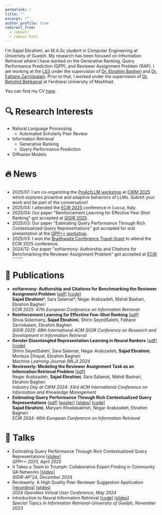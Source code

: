 ```yaml
---
permalink: /
title: ""
excerpt: ""
author_profile: true
redirect_from: 
  - /about/
  - /about.html
---
```


<span class='anchor' id='about-me'></span>

I'm Sajad Ebrahimi, an M.A.Sc student in Computer Engineering at University of Guelph. My research has been focused on Information Retrieval where I have worked on the Generative Ranking, Query Performance Prediction (QPP), and Reviewer Assignment Problem (RAP). I am working at the [LS3](https://ls3.rnet.torontomu.ca/) under the supervision of [Dr. Ebrahim Bagheri](https://ischool.utoronto.ca/faculty-profile/bagheri-ebrahim/) and [Dr. Fattane Zarrinkalam](https://www.uoguelph.ca/engineering/people/fattane-zarrinkalam). Prior to that, I worked under the supervision of [Dr. Behshid Behkamal](http://prof.um.ac.ir/behkamal/) at Ferdowsi University of Mashhad.

You can find my CV [here](/files/SajadEbrahimi_CV.pdf).

# 🔍 Research Interests
- Natural Language Processing
  - Automated Scholarly Peer Review
- Information Retrieval
  - Generative Ranking
  - Query Performance Prediction
- Diffusion Models

# 🔥 News

<style>
  .scrollable {
    max-height: 240px;
    overflow-y: scroll;
  }
</style>

<div class="scrollable">
  <ul>
    <li>2025/07: I am co-organizing the <a href="https://proactllm.github.io/">ProActLLM workshop</a> at <a href="https://www.cikm2025.org/">CIKM 2025</a> which explores proactive and adaptive behaviors of LLMs. Submit your work and be part of the conversation!</li>
    <li>2025/04: I attended the <a href="https://ecir2025.eu/">ECIR 2025</a> conference in Lucca, Italy.</li>
    <li>2025/04: Our paper "Reinforcement Learning for Effective Few-Shot Ranking" got accepted at <a href="https://sigir2025.dei.unipd.it/">SIGIR 2025</a>.</li>
    <li>2025/03: Our paper "Estimating Query Performance Through Rich Contextualized Query Representations" got accepted for oral presentation at the <a href="https://qppworkshop.github.io/">QPP++ workshop</a>.</li>
    <li>2025/03: I won the <a href="https://www.uoguelph.ca/registrar/studentfinance/apps/grawards?id=T6089">Braithwaite Conference Travel Grant</a> to attend the ECIR 2025 conference.</li>
    <li>2024/12: Our paper "exHarmony: Authorship and Citations for Benchmarking the Reviewer Assignment Problem" got accepted at <a href="https://ecir2025.eu/">ECIR 2025</a>.</li>
    <li>2024/12: I presented "It Takes a Team to Triumph: Collaborative Expert Finding in Community QA Networks" paper at the <a href="https://www.sigir-ap.org/sigir-ap-2024/">SIGIR-AP 2024</a> conference.</li>
    <li>2024/12: I attended the <a href="https://www.sigir-ap.org/sigir-ap-2024/">SIGIR-AP 2024</a> conference in Tokyo, Japan.</li>
    <li>2024/12: I attended the <a href="https://www.acml-conf.org/2024/">ACML 2024</a> conference in Hanoi, Vietnam.</li>
    <li>2024/11: I won the <a href="https://www.uoguelph.ca/registrar/studentfinance/apps/grawards?id=T6089">Braithwaite Conference Travel Grant</a> to attend the SIGIR-AP 2024 conference.</li>
    <li>2024/11: I won the <a href="https://www.uoguelph.ca/registrar/studentfinance/apps/grawards?id=T6089">Braithwaite Conference Travel Grant</a> to attend the ACML 2024 conference.</li>
    <li>2024/09: Our paper "Gender Disentangled Representation Learning in Neural Rankers" got accepted at <a href="https://www.springer.com/journal/10994">Machine Learning Journal (MLJ)</a>.</li>
    <li>2024/05: I attended the <a href="https://www.caiac.ca/en/conferences/canadianai-2024/home">Canadian AI 2024</a> conference in Guelph, Canada.</li>
    <li>2024/05: I presented Reviewerly at the First <a href="https://help.openalex.org/events/user-meeting">OpenAlex User Conference</a>.</li>
    <li>2024/03: I attended the <a href="https://ecir2024.org/">ECIR 2024</a> conference in Glasgow, Scotland.</li>
    <li>2024/11: I won the <a href="https://www.uoguelph.ca/registrar/studentfinance/apps/grawards?id=T6089">Braithwaite Conference Travel Grant</a> to attend the ECIR 2024 conference.</li>
    <li>2023/12: Our paper "Estimating Query Performance Through Rich Contextualized Query Representations" got accepted at <a href="https://ecir2024.org/">ECIR 2024</a>.</li>
    <li>2023/10: I won the <a href="https://www.uoguelph.ca/registrar/studentfinance/apps/grawards?id=E6077">CEPS Dean’s Graduate Entrance Scholarships</a> for the Fall 2023 semester.</li>
    <li>2023/04: I won the Entrance Award in Recognition of Student Excellence in the College of Engineering and Physical Sciences at the University of Guelph.</li>
  </ul>
</div>


# 📝 Publications
- **exHarmony: Authorship and Citations for Benchmarking the Reviewer Assignment Problem** \[[pdf](papers/2025_ECIR_Exharmony_Ebrahimi.pdf)\] \[[code](https://github.com/sadjadeb/exHarmony)\] \
    **Sajad Ebrahimi**\*, Sara Salamat\*, Negar Arabzadeh, Mahdi Bashari, Ebrahim Bagheri \
    *ECIR 2025: 47th European Conference on Information Retrieval*
- **Reinforcement Learning for Effective Few-Shot Ranking** \[[pdf](papers/2025_SIGIR_Reinforcement_Soleimany.pdf)\] \
    Shiva Soleimany, **Sajad Ebrahimi**, Shirin SeyedSalehi, Fattane Zarrinkalam, Ebrahim Bagheri \
    *SIGIR 2025: 48th International ACM SIGIR Conference on Research and Development in Information Retrieval*
- **Gender Disentangled Representation Learning in Neural Rankers** \[[pdf](papers/2024_MLJ_Gender_Seyedsalehi)\] \[[code](https://github.com/genderdisen/genderdisen)\] \
    Shirin SeyedSalehi, Sara Salamat, Negar Arabzadeh, **Sajad Ebrahimi**, Morteza Zihayat, Ebrahim Bagheri \
    *Machine Learning Journal (MLJ) 2024*
- **Reviewerly: Modeling the Reviewer Assignment Task as an Information Retrieval Problem** \[[pdf](papers/2024_CIKM_Reviewerly_Arabzadeh.pdf)\] \
    Negar Arabzadeh, **Sajad Ebrahimi**, Sara Salamat, Mahdi Bashari, Ebrahim Bagheri \
    *Industry Day at CIKM 2024: 33rd ACM International Conference on Information and Knowledge Management*
- **Estimating Query Performance Through Rich Contextualized Query Representations** \[[pdf](papers/2024_ECIR_Estimating_Ebrahimi.pdf)\] \[[poster](images/ECIR2024_poster.jpg)\] \[[slides](https://docs.google.com/presentation/d/1OoB0IGa63aA7PRSGxQdPJbrp_cAcyY9QAnQASID_kag/edit?usp=sharing)\] \[[code](https://github.com/sadjadeb/Nearest-Neighbor-QPP)\]\
    **Sajad Ebrahimi**, Maryam Khodabakhsh, Negar Arabzadeh, Ebrahim Bagheri \
    *ECIR 2024: 46th European Conference on Information Retrieval* 

# 💬 Talks
- Estimating Query Performance Through Rich Contextualized Query Representations \[[slides](https://docs.google.com/presentation/d/11COmJelg5mCW3KJl57xSxs2j5I2QeyH99aNfM4u7heY/edit?usp=sharing)\] \
    *QPP++ 2025, April 2025*
- It Takes a Team to Triumph: Collaborative Expert Finding in
Community QA Networks \[[slides](https://docs.google.com/presentation/d/1Nh-T98BsOkuRIIzl0Y9zt2wL3vPqzspe/edit?usp=sharing&ouid=111485483658323229505&rtpof=true&sd=true)\] \
    *SIGIR-AP'24, December 2024*
- Reviewerly: A High Quality Peer Reviewer Suggestion Application \[[recording](https://www.youtube.com/watch?v=G_KDHRc5y9Q)\] \[[slides](https://docs.google.com/presentation/d/13gX67k30XJg-pHxfJhODHEoD2i6PVU13HL8wZRRQUGs/edit?usp=sharing)\] \
    *2024 OpenAlex Virtual User Conference, May 2024*
- Introduction to Neural Information Retrieval \[[code](https://colab.research.google.com/drive/1T24mWOVisVv0N45-GlAGm8lCreZmzV0v?usp=sharing)\] \[[slides](https://docs.google.com/presentation/d/104mzYJdT4cS2gWHt4zgwXfua761CFxshoTmo-wwYVJ4/edit?usp=sharing)\] \
    *Special Topics in Information Retrieval-University of Guelph, November 2023*
